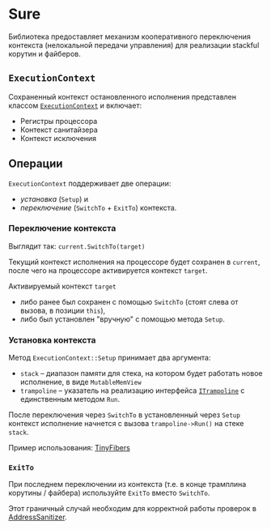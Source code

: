 # Sure

Библиотека предоставляет механизм кооперативного переключения контекста (нелокальной передачи управления) для реализации stackful корутин и файберов.

## `ExecutionContext`

Сохраненный контекст остановленного исполнения представлен классом [`ExecutionContext`](sure/context.hpp) и включает:
- Регистры процессора
- Контекст санитайзера
- Контекст исключения

## Операции

`ExecutionContext` поддерживает две операции:
- _установка_ (`Setup`) и
- _переключение_ (`SwitchTo` + `ExitTo`) контекста.

### Переключение контекста

Выглядит так: `current.SwitchTo(target)`

Текущий контекст исполнения на процессоре будет сохранен в `current`, после чего на процессоре активируется контекст `target`.

Активируемый контекст `target` 
- либо ранее был сохранен с помощью `SwitchTo` (стоят слева от вызова, в позиции `this`),
- либо был установлен "вручную" с помощью метода `Setup`.

### Установка контекста

Метод `ExecutionContext::Setup` принимает два аргумента:
- `stack` – диапазон памяти для стека, на котором будет работать новое исполнение, в виде `MutableMemView`
- `trampoline` – указатель на реализацию интерфейса [`ITrampoline`](sure/trampoline.hpp) с единственным методом `Run`.

После переключения через `SwitchTo` в установленный через `Setup` контекст исполнение начнется с вызова `trampoline->Run()` на стеке `stack`.

Пример использования: [TinyFibers](https://gitlab.com/Lipovsky/tinyfibers/)

### `ExitTo`

При последнем переключении из контекста (т.е. в конце трамплина корутины / файбера) используйте `ExitTo` вместо `SwitchTo`.

Этот граничный случай необходим для корректной работы проверок в [AddressSanitizer](https://clang.llvm.org/docs/AddressSanitizer.html).
